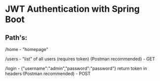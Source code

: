 # JWT Authentication with Spring Boot

## Path's:

/home - "homepage"

/users - "list" of all users (requires token) (Postman recommended) - GET

/login -  {"username":"admin","password":"password"} return token in headers (Postman recommended) - POST
